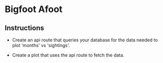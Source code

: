 # Bigfoot Afoot

## Instructions

* Create an api route that queries your database for the data needed to plot 'months' vs 'sightings'.

* Create a plot that uses the api route to fetch the data.
